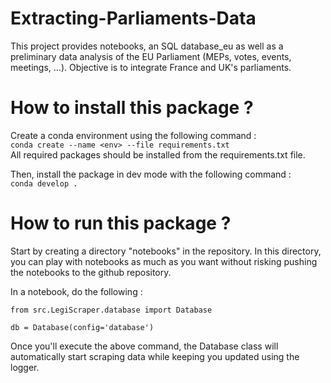 # Extracting-Parliaments-Data
This project provides notebooks, an SQL database_eu as well as a preliminary data analysis of the EU Parliament (MEPs, votes, events, meetings, …). Objective is to integrate France and UK's parliaments.


# How to install this package ?
Create a conda environment using the following command : \
`conda create --name <env> --file requirements.txt` \
All required packages should be installed from the requirements.txt file.

Then, install the package in dev mode with the following command : \
`conda develop .`

# How to run this package ?

Start by creating a directory "notebooks" in the repository. In this directory, you can play with notebooks as much as you want without risking pushing the notebooks to the github repository.

In a notebook, do the following :

    from src.LegiScraper.database import Database

    db = Database(config='database')

Once you'll execute the above command, the Database class will automatically start scraping data while keeping you updated using the logger.